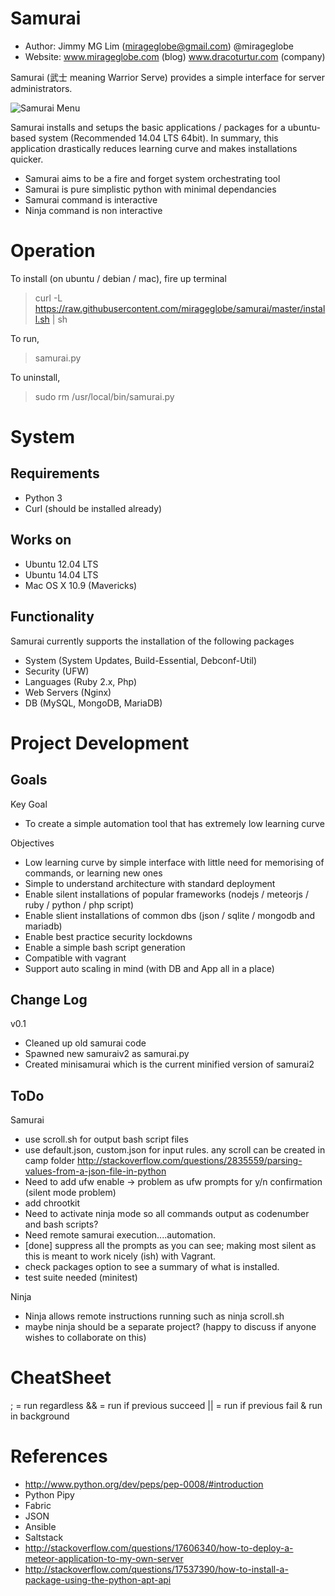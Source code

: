 Samurai
================================================

- Author: Jimmy MG Lim (mirageglobe@gmail.com) @mirageglobe
- Website: www.mirageglobe.com (blog) www.dracoturtur.com (company)

Samurai (武士 meaning Warrior Serve) provides a simple interface for server administrators. 

![Samurai Menu](https://raw.githubusercontent.com/mirageglobe/samurai/master/samuraiscreenshot.png)

Samurai installs and setups the basic applications / packages for a ubuntu-based system (Recommended 14.04 LTS 64bit). In summary, this application drastically reduces learning curve and makes installations quicker.

- Samurai aims to be a fire and forget system orchestrating tool
- Samurai is pure simplistic python with minimal dependancies
- Samurai command is interactive
- Ninja command is non interactive


Operation
================================================

To install (on ubuntu / debian / mac), fire up terminal

> curl -L https://raw.githubusercontent.com/mirageglobe/samurai/master/install.sh | sh

To run,

> samurai.py

To uninstall,

> sudo rm /usr/local/bin/samurai.py


System
================================================

Requirements
------------------------------------------------
- Python 3
- Curl (should be installed already)

Works on
------------------------------------------------
- Ubuntu 12.04 LTS
- Ubuntu 14.04 LTS
- Mac OS X 10.9 (Mavericks)

Functionality
------------------------------------------------
Samurai currently supports the installation of the following packages

- System (System Updates, Build-Essential, Debconf-Util)
- Security (UFW)
- Languages (Ruby 2.x, Php)
- Web Servers (Nginx)
- DB (MySQL, MongoDB, MariaDB)


Project Development
================================================

Goals
------------------------------------------------

Key Goal

- To create a simple automation tool that has extremely low learning curve

Objectives

- Low learning curve by simple interface with little need for memorising of commands, or learning new ones
- Simple to understand architecture with standard deployment
- Enable silent installations of popular frameworks (nodejs / meteorjs / ruby / python / php script)
- Enable slient installations of common dbs (json / sqlite / mongodb and mariadb)
- Enable best practice security lockdowns 
- Enable a simple bash script generation
- Compatible with vagrant
- Support auto scaling in mind (with DB and App all in a place)


Change Log
------------------------------------------------
v0.1
- Cleaned up old samurai code
- Spawned new samuraiv2 as samurai.py
- Created minisamurai which is the current minified version of samurai2 


ToDo
------------------------------------------------

Samurai 

- use scroll.sh for output bash script files
- use default.json, custom.json for input rules. any scroll can be created in camp folder http://stackoverflow.com/questions/2835559/parsing-values-from-a-json-file-in-python
- Need to add ufw enable -> problem as ufw prompts for y/n confirmation (silent mode problem)
- add chrootkit
- Need to activate ninja mode so all commands output as codenumber and bash scripts? 
- Need remote samurai execution....automation. 
- [done] suppress all the prompts as you can see; making most silent as this is meant to work nicely (ish) with Vagrant.
- check packages option to see a summary of what is installed.
- test suite needed (minitest)

Ninja

- Ninja allows remote instructions running such as ninja scroll.sh <remote host>
- maybe ninja should be a separate project? (happy to discuss if anyone wishes to collaborate on this)


CheatSheet
================================================
; = run regardless
&& = run if previous succeed
|| = run if previous fail
& run in background


References
================================================

- http://www.python.org/dev/peps/pep-0008/#introduction
- Python Pipy
- Fabric
- JSON
- Ansible
- Saltstack
- http://stackoverflow.com/questions/17606340/how-to-deploy-a-meteor-application-to-my-own-server
- http://stackoverflow.com/questions/17537390/how-to-install-a-package-using-the-python-apt-api
